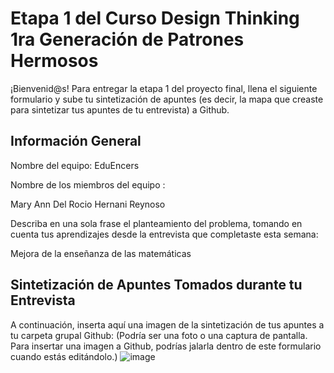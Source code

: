 # Etapa 1 del Curso Design Thinking 1ra Generación de Patrones Hermosos

¡Bienvenid@s!
Para entregar la etapa 1 del proyecto final, llena el siguiente formulario y sube tu sintetización de apuntes (es decir, la mapa que creaste para sintetizar tus apuntes de tu entrevista) a Github.

## Información General

Nombre del equipo:
EduEncers

Nombre de los miembros del equipo :

Mary Ann Del Rocio Hernani Reynoso

Describa en una sola frase el planteamiento del problema, tomando en cuenta tus aprendizajes desde la entrevista que completaste esta semana:

Mejora de la  enseñanza de las matemáticas

## Sintetización de Apuntes Tomados durante tu Entrevista

A continuación, inserta aquí una imagen de la sintetización de tus apuntes a tu carpeta grupal Github: 
(Podría ser una foto o una captura de pantalla. Para insertar una imagen a Github, podrías jalarla dentro de este formulario cuando estás editándolo.)
![image](https://user-images.githubusercontent.com/127119703/226222526-b46b3cfe-7607-43d7-a8ba-56a18830e6cc.png)
